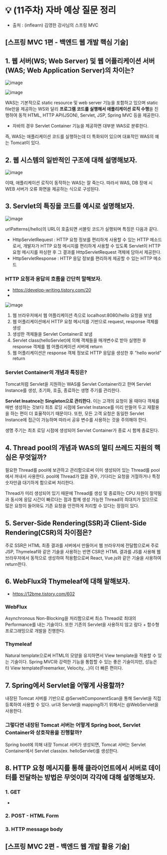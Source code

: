 # 💡 (11주차) 자바 예상 질문 정리

- 출처 : (inflearn) 김영한 강사님의 스프링 MVC

## [스프링 MVC 1편 - 백엔드 웹 개발 핵심 기술]

## 1. 웹 서버(WS; Web Server) 및 웹 어플리케이션 서버(WAS; Web Application Server)의 차이는?

![image](https://github.com/MentoringOrganization/Java/assets/103405457/dac344d1-499e-4861-a01c-950d399f4c71)

![image](https://github.com/MentoringOrganization/Java/assets/103405457/7295169a-a9a6-4528-89a8-d49ed332ecd2)

WAS는 기본적으로 static resource 및 web server 기능을 포함하고 있으며 static file만을 제공하는 WS와 달리 **프로그램 코드를 실행해서 애플리케이션 로직 수행**을 진행하여 동적 HTML, HTTP API(JSON), Servlet, JSP, Spring MVC 등을 제공한다.
- 자바의 경우 Servlet Container 기능을 제공하면 대부분 WAS로 분류한다.

즉, WAS는 애플리케이션 코드를 실행하는데 더 특화되어 있으며 대표적인 WAS의 예는 Tomcat이 있다.

## 2. 웹 시스템의 일반적인 구조에 대해 설명해보자.

![image](https://github.com/MentoringOrganization/Java/assets/103405457/03e8f7de-a999-4678-a03e-366004761ec7)

이때, 애플리케이션 로직이 동작하는 WAS는 잘 죽는다. 따라서 WAS, DB 장애 시 WEB 서버가 오류 화면을 제공하는 식으로 구성된다.

## 3. Servlet의 특징을 코드를 예시로 설명해보자.

![image](https://github.com/MentoringOrganization/Java/assets/103405457/4842f695-1585-478c-b5db-4654192c113b)

urlPatterns(/hello)의 URL이 호출되면 서블릿 코드가 실행되며 특징은 다음과 같다.
- HttpServletRequest : HTTP 요청 정보를 편리하게 사용할 수 있는 HTTP 메소드로서, 개발자가 HTTP 요청 메시지를 편리하게 사용할 수 있도록 Servlet이 HTTP 요청 메시지를 파싱한 후 그 결과를 HttpServletRequest 객체에 담아서 제공한다.
- HttpServletResponse : HTTP 응답 정보를 편리하게 제공할 수 있는 HTTP 메소드

### HTTP 요청과 응답의 흐름을 간단히 말해보자.
- https://develop-writing.tistory.com/20
- 
![image](https://github.com/MentoringOrganization/Java/assets/103405457/c13fce4b-66f4-45a2-a90b-525c5a0ba4bd)

1. 웹 브라우저에서 웹 어플리케이션 측으로 localhost:8080/hello 요청을 보냄
2. 웹 어플리케이션에서 HTTP 요청 메시지를 기반으로 request, response 객체를 생성
3. 생성한 객체들을 Servlet Container로 보냄
4. Servlet class(helloServlet)에 의해 객체들을 매개변수로 받아 실행한 후 response 객체를 웹 어플리케이션 서버에 return
5. 웹 어플리케이션은 response 객체 정보로 HTTP 응답을 생성한 후 "hello world" return

### Servlet Container의 개념과 특징은?

Tomcat처럼 Servlet을 지원하는 WAS를 Servlet Container라고 한며 Servlet Instance를 생성, 초기화, 호출, 종료하는 생명 주기를 관리한다.

**Servlet Insatnce는 Singleton으로 관리한다.** 이는 고객의 요청이 올 때마다 객체를 매번 생성하는 것보다 최초 로딩 시점에 Servlet Instance를 미리 만들어 두고 재활용을 하는 편이 더 효율적이기 때문이다. 또한, 모든 고객 요청은 동일한 Servlet Instance에 접근이 가능하며 따라서 공유 변수를 사용하는 것을 주의해야 한다.

생명 주기는 최초 로딩 시점에 생성되어 Servlet Container가 종료 시 함께 종료된다.

## 4. Thread pool의 개념과 WAS의 멀티 쓰레드 지원의 핵심은 무엇일까?

필요한 Thread를 pool에 보관하고 관리함으로써 이미 생성되어 있는 Thread를 pool에서 꺼내서 사용한다. pool에 Thread가 없을 경우, 기다리는 요청을 거절하거나 특정 숫자만큼 대기하게 함으로써 처리한다.

Thread가 미리 생성되어 있기 때문에 Thread를 생성 및 종료하는 CPU 자원이 절약됨과 동시에 응답 시간이 빠르다는 점과 함께 생성 가능한 Thread의 최대치가 있으므로 많은 요청이 들어와도 기존 요청을 안전하게 처리할 수 있다는 장점이 있다.

## 5. Server-Side Rendering(SSR)과 Client-Side Rendering(CSR)의 차이점은?

주로 SSR은 HTML 최종 결과를 서버에서 만들어서 웹 브라우저에 전달함으로써 주로 JSP, Thymeleaf와 같은 기술을 사용하는 반면 CSR은 HTML 결과를 JS를 사용해 웹 브라우저에서 동적으로 생성하여 적용함으로써 React, Vue.js와 같은 기술을 사용하여 return한다.

## 6. WebFlux와 Thymeleaf에 대해 말해보자.
- https://12bme.tistory.com/602

### WebFlux

Asynchronous Non-Blocking을 처리함으로써 최소 Thread로 최대의 Performance를 내는 기술이다. 또한 기존의 Servlet을 사용하지 않고 람다 + 함수형 프로그래밍으로 개발을 진행한다.

### Thymeleaf

Natural template으로써 HTML의 모양을 유지하면서 View template을 적용할 수 있는 기술이다. Spring MVC와 강력한 기능을 통합할 수 있는 좋은 기술이지만, 성능은 타 View template(Freemarker, Velocity, ..)이 더 빠른 편이다.

## 7. Spring에서 Servlet을 어떻게 사용할까?

내장된 Tomcat 서버를 기반으로 @ServeltComponentScan을 통해 Servlet을 직접 등록하여 사용할 수 있다. url과 Servlet을 mapping하기 위해서는 @WebServlet을 사용한다.

### 그렇다면 내장된 Tomcat 서버는 어떻게 Spring boot, Servlet Container와 상호작용을 진행할까?

Spring boot에 의해 내장 Tomcat 서버가 생성되면, Tomcat 서버는 Servlet Container에서 Servlet class(ex. helloServlet)를 생성한다.

## 8. HTTP 요청 메시지를 통해 클라이언트에서 서버로 데이터를 전달하는 방법은 무엇이며 각각에 대해 설명해보자.

### 1. GET
- 

### 2. POST - HTML Form

### 3. HTTP message body

## [스프링 MVC 2편 - 백엔드 웹 개발 활용 기술]

